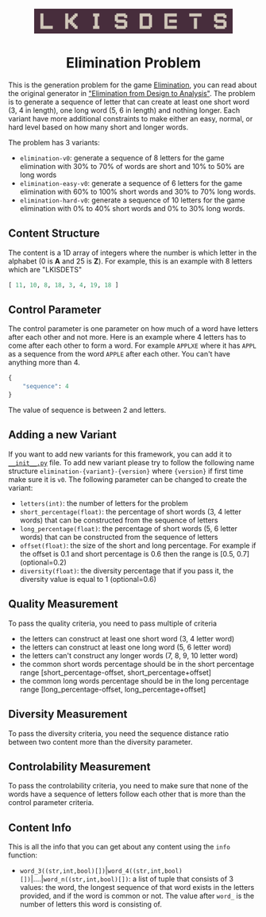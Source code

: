 <p align="center">
	<img height="50px" src="../../../images/elimination/example.png"/>
</p>
<h1 align="center">
Elimination Problem
</h1>

This is the generation problem for the game [Elimination](http://akhalifa.com/elimination/), you can read about the original generator in ["Elimination from Design to Analysis"](https://arxiv.org/abs/1905.06379). The problem is to generate a sequence of letter that can create at least one short word (3, 4 in length), one long word (5, 6 in length) and nothing longer. Each variant have more additional constraints to make either an easy, normal, or hard level based on how many short and longer words.

The problem has 3 variants:
- `elimination-v0`: generate a sequence of 8 letters for the game elimination with 30% to 70% of words are short and 10% to 50% are long words
- `elimination-easy-v0`: generate a sequence of 6 letters for the game elimination with 60% to 100% short words and 30% to 70% long words.
- `elimination-hard-v0`: generate a sequence of 10 letters for the game elimination with 0% to 40% short words and 0% to 30% long words.

## Content Structure
The content is a 1D array of integers where the number is which letter in the alphabet (0 is **A** and 25 is **Z**). For example, this is an example with 8 letters which are "LKISDETS"
```python
[ 11, 10, 8, 18, 3, 4, 19, 18 ]
```

## Control Parameter
The control parameter is one parameter on how much of a word have letters after each other and not more. Here is an example where 4 letters has to come after each other to form a word. For example `APPLXE` where it has `APPL` as a sequence from the word `APPLE` after each other. You can't have anything more than 4.
```python
{
    "sequence": 4
}
```
The value of sequence is between 2 and letters.

## Adding a new Variant
If you want to add new variants for this framework, you can add it to [`__init__.py`](https://github.com/amidos2006/pcg_benchmark/blob/main/pcg_benchmark/probs/elimination/__init__.py) file. To add new variant please try to follow the following name structure `elimination-{variant}-{version}` where `{version}` if first time make sure it is `v0`. The following parameter can be changed to create the variant:
- `letters(int)`: the number of letters for the problem
- `short_percentage(float)`: the percentage of short words (3, 4 letter words) that can be constructed from the sequence of letters
- `long_percentage(float)`: the percentage of short words (5, 6 letter words) that can be constructed from the sequence of letters
- `offset(float)`: the size of the short and long percentage. For example if the offset is 0.1 and short percentage is 0.6 then the range is [0.5, 0.7] (optional=0.2)
- `diversity(float)`: the diversity percentage that if you pass it, the diversity value is equal to 1 (optional=0.6)

## Quality Measurement
To pass the quality criteria, you need to pass multiple of criteria
- the letters can construct at least one short word (3, 4 letter word)
- the letters can construct at least one long word (5, 6 letter word)
- the letters can't construct any longer words (7, 8, 9, 10 letter word)
- the common short words percentage should be in the short percentage range [short_percentage-offset, short_percentage+offset]
- the common long words percentage should be in the long percentage range [long_percentage-offset, long_percentage+offset]

## Diversity Measurement
To pass the diversity criteria, you need the sequence distance ratio between two content more than the diversity parameter.

## Controlability Measurement
To pass the controlability criteria, you need to make sure that none of the words have a sequence of letters follow each other that is more than the control parameter criteria.

## Content Info
This is all the info that you can get about any content using the `info` function:
- `word_3((str,int,bool)[])`|`word_4((str,int,bool)[])`|....|`word_n((str,int,bool)[])`: a list of tuple that consists of 3 values: the word, the longest sequence of that word exists in the letters provided, and if the word is common or not. The value after `word_` is the number of letters this word is consisting of.